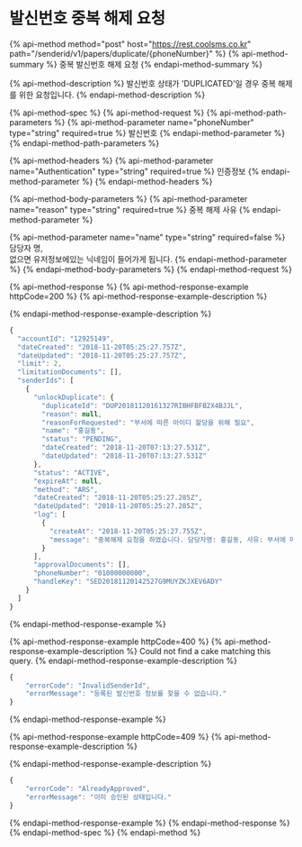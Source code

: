 # 발신번호 중복 해제 요청

{% api-method method="post" host="https://rest.coolsms.co.kr" path="/senderid/v1/papers/duplicate/{phoneNumber}" %}
{% api-method-summary %}
중복 발신번호 해제 요청
{% endapi-method-summary %}

{% api-method-description %}
발신번호 상태가 'DUPLICATED'일 경우 중복 해제를 위한 요청입니다.
{% endapi-method-description %}

{% api-method-spec %}
{% api-method-request %}
{% api-method-path-parameters %}
{% api-method-parameter name="phoneNumber" type="string" required=true %}
발신번호
{% endapi-method-parameter %}
{% endapi-method-path-parameters %}

{% api-method-headers %}
{% api-method-parameter name="Authentication" type="string" required=true %}
인증정보
{% endapi-method-parameter %}
{% endapi-method-headers %}

{% api-method-body-parameters %}
{% api-method-parameter name="reason" type="string" required=true %}
중복 해제 사유
{% endapi-method-parameter %}

{% api-method-parameter name="name" type="string" required=false %}
담당자 명,  
없으면 유저정보에있는 닉네임이 들어가게 됩니다.
{% endapi-method-parameter %}
{% endapi-method-body-parameters %}
{% endapi-method-request %}

{% api-method-response %}
{% api-method-response-example httpCode=200 %}
{% api-method-response-example-description %}

{% endapi-method-response-example-description %}

```javascript
{
  "accountId": "12925149",
  "dateCreated": "2018-11-20T05:25:27.757Z",
  "dateUpdated": "2018-11-20T05:25:27.757Z",
  "limit": 2,
  "limitationDocuments": [],
  "senderIds": [
    {
      "unlockDuplicate": {
        "duplicateId": "DUP20181120161327RIBHFBFB2X4BJJL",
        "reason": null,
        "reasonForRequested": "부서에 따른 아이디 할당을 위해 필요",
        "name": "홍길동",
        "status": "PENDING",
        "dateCreated": "2018-11-20T07:13:27.531Z",
        "dateUpdated": "2018-11-20T07:13:27.531Z"        
      },
      "status": "ACTIVE",
      "expireAt": null,
      "method": "ARS",
      "dateCreated": "2018-11-20T05:25:27.285Z",
      "dateUpdated": "2018-11-20T05:25:27.285Z",
      "log": [
        {
          "createAt": "2018-11-20T05:25:27.755Z",
          "message": "중복해제 요청을 하였습니다. 담당자명: 홍길동, 사유: 부서에 따른 아이디 할당을 위해 필요"
        }
      ],
      "approvalDocuments": [],
      "phoneNumber": "01000000000",
      "handleKey": "SED20181120142527G9MUYZKJXEV6ADY"
    }
  ]
}
```
{% endapi-method-response-example %}

{% api-method-response-example httpCode=400 %}
{% api-method-response-example-description %}
Could not find a cake matching this query.
{% endapi-method-response-example-description %}

```javascript
{
    "errorCode": "InvalidSenderId",
    "errorMessage": "등록된 발신번호 정보를 찾을 수 없습니다."
}
```
{% endapi-method-response-example %}

{% api-method-response-example httpCode=409 %}
{% api-method-response-example-description %}

{% endapi-method-response-example-description %}

```javascript
{
    "errorCode": "AlreadyApproved",
    "errorMessage": "이미 승인된 상태입니다."
}
```
{% endapi-method-response-example %}
{% endapi-method-response %}
{% endapi-method-spec %}
{% endapi-method %}



